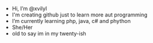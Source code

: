 - Hi, I’m @xvilyl
- I'm creating github just to learn more aut programming
- I’m currently learning php, java, c# and phython
- She/Her
- old to say im in my twenty-ish

<!---
xvilyl/xvilyl is a ✨ special ✨ repository because its `README.md` (this file) appears on your GitHub profile.
You can click the Preview link to take a look at your changes.
--->
